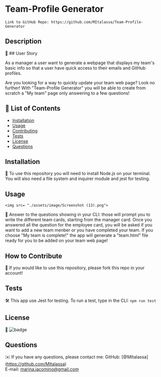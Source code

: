 # Team-Profile Generator

    Link to GitHub Repo: https://github.com/MItalassa/Team-Profile-Generator
  


  ## Description

  📖 ## User Story

As a manager a user want to generate a webpage that displays my team's basic info so that a user have quick access to their emails and GitHub profiles.

Are you looking for a way to quickly update your team web page?
Look no further! With "Team-Profile Generator" you will be able to create from scratch a "My team" page only answering to a few questions!


  ## 📂 List of Contents
  * [Installation](#installation)
  * [Usage](#usage)
  * [Contributing](#contributing)
  * [Tests](#tests)
  * [License](#license)
  * [Questions](#questions)
  

  ## Installation

  💾 To use this repository you will need to install Node.js on your terminal. You will also need a file system and inquirer module and jest for testing.

  ## Usage

    <img src= "./assets/image/Screenshot (13).png">

  💽  Answer to the questions showing in your CLI: those will prompt you to write the different team cards, starting from the manager card. Once you answered all the question for the employee card, you will be asked if you want to add a new team menber or you have completed your team. If you choose "My team is complete!" the app will generate a "team.html" file ready for you to be added on your team web page!

  ## How to Contribute

  🤝 If you would like to use this repository, please fork this repo in your account!

  ## Tests

  🛠️ This app use Jest for testing. To run a test, type in the CLI: `npm run test`

  ## License

  📝 ![badge](https://img.shields.io/badge/license-None-brightgreen)
  <br />

  ## Questions

  ✉️ If you have any questions, please contact me:
  GitHub: [@MItalassa] (https://github.com/MItalassa)<br />
  E-mail: marina.iacomino@gmail.com
